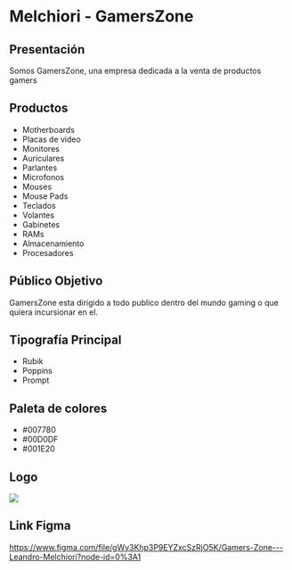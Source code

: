 # Melchiori - GamersZone

## Presentación

Somos GamersZone, una empresa dedicada a la venta de productos gamers

## Productos
- Motherboards
- Placas de video
- Monitores
- Auriculares
- Parlantes
- Microfonos
- Mouses
- Mouse Pads
- Teclados
- Volantes
- Gabinetes
- RAMs
- Almacenamiento
- Procesadores

## Público Objetivo

GamersZone esta dirigido a todo publico dentro del mundo gaming o que quiera incursionar en el.

## Tipografía Principal

- Rubik
- Poppins
- Prompt

## Paleta de colores

- #007780
- #00D0DF
- #001E20

## Logo

<img src="https://raw.githubusercontent.com/xElDelfin/GamingZone/master/Logo2.jpg">

## Link Figma

https://www.figma.com/file/gWv3Khp3P9EYZxcSzRjO5K/Gamers-Zone---Leandro-Melchiori?node-id=0%3A1
